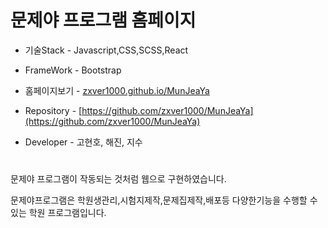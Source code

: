 
# 문제야 프로그램 홈페이지


- 기술Stack - Javascript,CSS,SCSS,React
- FrameWork - Bootstrap

- 홈페이지보기 - [zxver1000.github.io/MunJeaYa](zxver1000.github.io/MunJeaYa)
- Repository - [https://github.com/zxver1000/MunJeaYa](https://github.com/zxver1000/MunJeaYa)

- Developer - 고현호, 해진, 지수

# 
문제야 프로그램이 작동되는 것처럼 웹으로 구현하였습니다.



문제야프로그램은 학원생관리,시험지제작,문제집제작,배포등 다양한기능을 수행할 수 있는 학원 프로그램입니다.
